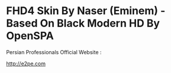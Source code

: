 FHD4 Skin By Naser (Eminem) - Based On Black Modern HD By OpenSPA
=========

Persian Professionals Official Website :

http://e2pe.com

